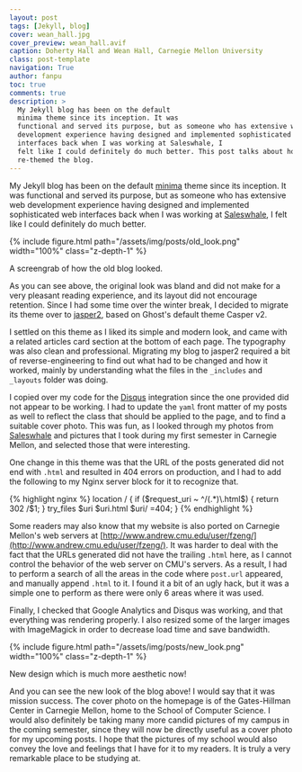 ```yaml
---
layout: post
tags: [Jekyll, blog]
cover: wean_hall.jpg
cover_preview: wean_hall.avif
caption: Doherty Hall and Wean Hall, Carnegie Mellon University
class: post-template
navigation: True
author: fanpu
toc: true
comments: true
description: >
  My Jekyll blog has been on the default
  minima theme since its inception. It was
  functional and served its purpose, but as someone who has extensive web
  development experience having designed and implemented sophisticated web
  interfaces back when I was working at Saleswhale, I
  felt like I could definitely do much better. This post talks about how I
  re-themed the blog.
---
```

My Jekyll blog has been on the default
[minima](https://github.com/jekyll/minima) theme since its inception. It was
functional and served its purpose, but as someone who has extensive web
development experience having designed and implemented sophisticated web
interfaces back when I was working at [Saleswhale](https://saleswhale.com), I
felt like I could definitely do much better.


{% include figure.html path="/assets/img/posts/old_look.png" width="100%"
class="z-depth-1" %}
<div class="caption">
A screengrab of how the old blog looked.
</div>

As you can see above, the original look was bland and did not make for a very pleasant reading experience, and its layout did not encourage retention. Since I had some time over the winter break, I decided to migrate its theme over to [jasper2](https://github.com/jekyller/jasper2), based on Ghost's default theme Casper v2.


I settled on this theme as I liked its simple and modern look, and came with a related articles card section at the bottom of each page. The typography was also clean and professional. Migrating my blog to jasper2 required a bit of reverse-engineering to find out what had to be changed and how it worked, mainly by understanding what the files in the `_includes` and `_layouts` folder was doing.

I copied over my code for the [Disqus](https://disqus.com) integration since the one provided did not appear to be working. I had to update the `yaml` front matter of my posts as well to reflect the class that should be applied to the page, and to find a suitable cover photo. This was fun, as I looked through my photos from [Saleswhale](https://saleswhale.com) and pictures that I took during my first semester in Carnegie Mellon, and selected those that were interesting.

One change in this theme was that the URL of the posts generated did not end with `.html` and resulted in 404 errors on production, and I had to add the following to my Nginx server block for it to recognize that.

{% highlight nginx %}
location / {
  if ($request_uri ~ ^/(.*)\.html$) {
    return 302 /$1;
  }
  try_files $uri $uri.html $uri/ =404;
}
{% endhighlight %}

Some readers may also know that my website is also ported on Carnegie Mellon's web servers at [http://www.andrew.cmu.edu/user/fzeng/](http://www.andrew.cmu.edu/user/fzeng/). It was harder to deal with the fact that the URLs generated did not have the trailing `.html` here, as I cannot control the behavior of the web server on CMU's servers. As a result, I had to perform a search of all the areas in the code where `post.url` appeared, and manually append `.html` to it. I found it a bit of an ugly hack, but it was a simple one to perform as there were only 6 areas where it was used.

Finally, I checked that Google Analytics and Disqus was working, and that everything was rendering properly. I also resized some of the larger images with ImageMagick in order to decrease load time and save bandwidth.

{% include figure.html path="/assets/img/posts/new_look.png" width="100%"
class="z-depth-1" %}
<div class="caption">
  New design which is much more aesthetic now!
</div>

And you can see the new look of the blog above! I would say that it was mission success. The cover photo on the homepage is of the Gates-Hillman Center in Carnegie Mellon, home to the School of Computer Science. I would also definitely be taking many more candid pictures of my campus in the coming semester, since they will now be directly useful as a cover photo for my upcoming posts. I hope that the pictures of my school would also convey the love and feelings that I have for it to my readers. It is truly a very remarkable place to be studying at.


